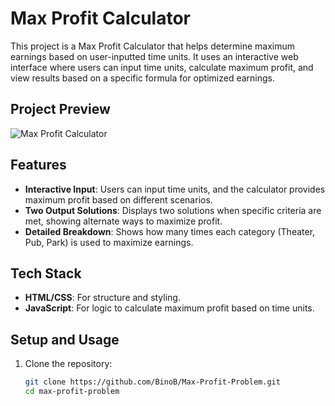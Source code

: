 # Max Profit Calculator

This project is a Max Profit Calculator that helps determine maximum earnings based on user-inputted time units. It uses an interactive web interface where users can input time units, calculate maximum profit, and view results based on a specific formula for optimized earnings.

## Project Preview
![Max Profit Calculator](https://drive.google.com/uc?export=view&id=1hYx6GjjptObSQ1gyk0l6jO76Xzy9Re8n)

## Features
- **Interactive Input**: Users can input time units, and the calculator provides maximum profit based on different scenarios.
- **Two Output Solutions**: Displays two solutions when specific criteria are met, showing alternate ways to maximize profit.
- **Detailed Breakdown**: Shows how many times each category (Theater, Pub, Park) is used to maximize earnings.

## Tech Stack
- **HTML/CSS**: For structure and styling.
- **JavaScript**: For logic to calculate maximum profit based on time units.

## Setup and Usage

1. Clone the repository:
   ```bash
   git clone https://github.com/BinoB/Max-Profit-Problem.git
   cd max-profit-problem
